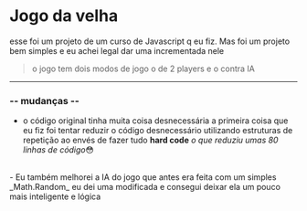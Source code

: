  # Jogo da velha
 
 esse foi um projeto de um curso de Javascript q eu fiz. Mas foi um projeto bem simples e eu achei legal dar uma incrementada nele
 
> o jogo tem dois modos de jogo o de 2 players e o contra IA
 
 <hr>
 
 ### -- mudanças --
 
 - o código original tinha muita coisa desnecessária a primeira coisa que eu fiz foi tentar reduzir o código desnecessário utilizando estruturas de repetição ao envés de fazer tudo **hard code** _o que reduziu umas 80 linhas de código_😳
<br>
 - Eu também melhorei a IA do jogo que antes era feita com um simples _Math.Random_ eu dei uma modificada e consegui deixar ela um pouco mais inteligente e lógica
